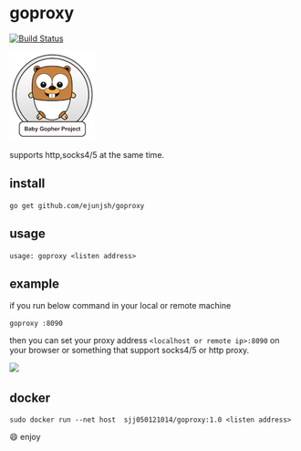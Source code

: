 # goproxy
[![Build Status](https://travis-ci.org/ejunjsh/goproxy.svg?branch=master)](https://travis-ci.org/ejunjsh/goproxy)

[![baby-gopher](https://raw.githubusercontent.com/drnic/babygopher-site/gh-pages/images/babygopher-badge.png)](http://www.babygopher.org)

supports http,socks4/5 at the same time.

## install

    go get github.com/ejunjsh/goproxy


## usage

    usage: goproxy <listen address>
    
## example

if you run below command in your local or remote machine

    goproxy :8090
    
then you can set your proxy address `<localhost or remote ip>:8090` on your browser or something that support socks4/5 or http proxy.

[![](http://idiotsky.top/images3/goproxy.png)](http://idiotsky.top/images3/goproxy.png)

## docker

    sudo docker run --net host  sjj050121014/goproxy:1.0 <listen address>


😄 enjoy
